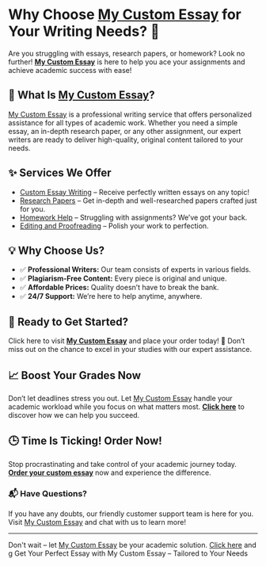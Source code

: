 <h1>Why Choose <a href="https://tinyurl.com/topessay?keyword=my+custom+essay">My Custom Essay</a> for Your Writing Needs? 📝</h1>

<p>Are you struggling with essays, research papers, or homework? Look no further! <strong><a href="https://tinyurl.com/topessay?keyword=my+custom+essay">My Custom Essay</a></strong> is here to help you ace your assignments and achieve academic success with ease!</p>

<h2>🌟 What Is <a href="https://tinyurl.com/topessay?keyword=my+custom+essay">My Custom Essay</a>?</h2>
<p><a href="https://tinyurl.com/topessay?keyword=my+custom+essay">My Custom Essay</a> is a professional writing service that offers personalized assistance for all types of academic work. Whether you need a simple essay, an in-depth research paper, or any other assignment, our expert writers are ready to deliver high-quality, original content tailored to your needs.</p>

<h2>✨ Services We Offer</h2>
<ul>
  <li><a href="https://tinyurl.com/topessay?keyword=my+custom+essay">Custom Essay Writing</a> – Receive perfectly written essays on any topic!</li>
  <li><a href="https://tinyurl.com/topessay?keyword=my+custom+essay">Research Papers</a> – Get in-depth and well-researched papers crafted just for you.</li>
  <li><a href="https://tinyurl.com/topessay?keyword=my+custom+essay">Homework Help</a> – Struggling with assignments? We’ve got your back.</li>
  <li><a href="https://tinyurl.com/topessay?keyword=my+custom+essay">Editing and Proofreading</a> – Polish your work to perfection.</li>
</ul>

<h2>💡 Why Choose Us?</h2>
<ul>
  <li>✅ <strong>Professional Writers:</strong> Our team consists of experts in various fields.</li>
  <li>✅ <strong>Plagiarism-Free Content:</strong> Every piece is original and unique.</li>
  <li>✅ <strong>Affordable Prices:</strong> Quality doesn’t have to break the bank.</li>
  <li>✅ <strong>24/7 Support:</strong> We’re here to help anytime, anywhere.</li>
</ul>

<h2>🔗 Ready to Get Started?</h2>
<p>Click here to visit <a href="https://tinyurl.com/topessay?keyword=my+custom+essay"><strong>My Custom Essay</strong></a> and place your order today! 🎉 Don’t miss out on the chance to excel in your studies with our expert assistance.</p>

<h2>📈 Boost Your Grades Now</h2>
<p>Don’t let deadlines stress you out. Let <a href="https://tinyurl.com/topessay?keyword=my+custom+essay">My Custom Essay</a> handle your academic workload while you focus on what matters most. <a href="https://tinyurl.com/topessay?keyword=my+custom+essay"><strong>Click here</strong></a> to discover how we can help you succeed.</p>

<h2>🕒 Time Is Ticking! Order Now!</h2>
<p>Stop procrastinating and take control of your academic journey today. <a href="https://tinyurl.com/topessay?keyword=my+custom+essay"><strong>Order your custom essay</strong></a> now and experience the difference.</p>

<h3>📬 Have Questions?</h3>
<p>If you have any doubts, our friendly customer support team is here for you. Visit <a href="https://tinyurl.com/topessay?keyword=my+custom+essay">My Custom Essay</a> and chat with us to learn more!</p>

<hr>
<p>Don't wait – let <a href="https://tinyurl.com/topessay?keyword=my+custom+essay">My Custom Essay</a> be your academic solution. <a href="https://tinyurl.com/topessay?keyword=my+custom+essay">Click here</a> and g
Get Your Perfect Essay with My Custom Essay – Tailored to Your Needs

